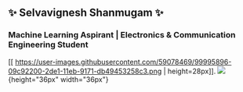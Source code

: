 ## ✨ Selvavignesh Shanmugam ✨

### Machine Learning Aspirant | Electronics & Communication Engineering Student
[[ https://user-images.githubusercontent.com/59078469/99995896-09c92200-2de1-11eb-9171-db49453258c3.png \| height=28px]].
![](https://user-images.githubusercontent.com/59078469/99995896-09c92200-2de1-11eb-9171-db49453258c3.png){height="36px" width="36px"}



